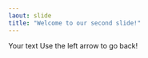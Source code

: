 ```yaml
---
laout: slide
title: "Welcome to our second slide!"
---
```

Your text
Use the left arrow to go back!
